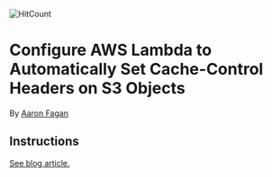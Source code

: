 ![HitCount](http://hits.dwyl.io/aaronfagan/configure-aws-lambda-to-automatically-set-cache-control-headers-on-s3-objects.svg)
# Configure AWS Lambda to Automatically Set Cache-Control Headers on S3 Objects
By [Aaron Fagan](https://www.aaronfagan.ca/)

## Instructions
[See blog article.](https://www.aaronfagan.ca/blog/2017/how-to-configure-aws-lambda-to-automatically-set-cache-control-headers-on-s3-objects/)
